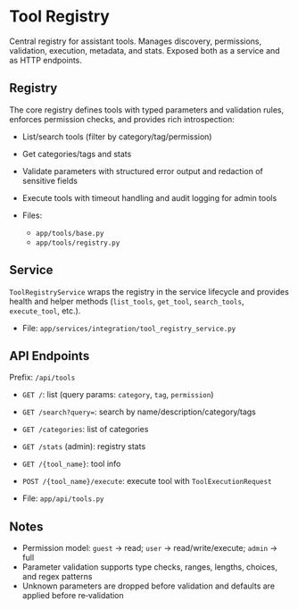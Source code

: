 # Tool Registry

Central registry for assistant tools. Manages discovery, permissions, validation, execution, metadata, and
stats. Exposed both as a service and as HTTP endpoints.

## Registry

The core registry defines tools with typed parameters and validation rules, enforces permission checks, and
provides rich introspection:

- List/search tools (filter by category/tag/permission)
- Get categories/tags and stats
- Validate parameters with structured error output and redaction of sensitive fields
- Execute tools with timeout handling and audit logging for admin tools

- Files:
  - `app/tools/base.py`
  - `app/tools/registry.py`

## Service

`ToolRegistryService` wraps the registry in the service lifecycle and provides health and
helper methods (`list_tools`, `get_tool`, `search_tools`, `execute_tool`, etc.).

- File: `app/services/integration/tool_registry_service.py`

## API Endpoints

Prefix: `/api/tools`

- `GET /`: list (query params: `category`, `tag`, `permission`)
- `GET /search?query=`: search by name/description/category/tags
- `GET /categories`: list of categories
- `GET /stats` (admin): registry stats
- `GET /{tool_name}`: tool info
- `POST /{tool_name}/execute`: execute tool with `ToolExecutionRequest`

- File: `app/api/tools.py`

## Notes

- Permission model: `guest` → read; `user` → read/write/execute; `admin` → full
- Parameter validation supports type checks, ranges, lengths, choices, and regex patterns
- Unknown parameters are dropped before validation and defaults are applied before re‑validation
